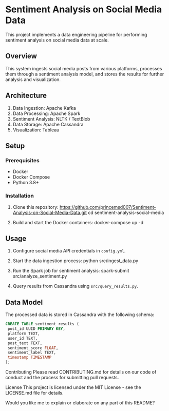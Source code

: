# Sentiment Analysis on Social Media Data

This project implements a data engineering pipeline for performing sentiment analysis on social media data at scale.

## Overview

This system ingests social media posts from various platforms, processes them through a sentiment analysis model, and stores the results for further analysis and visualization.

## Architecture

1. Data Ingestion: Apache Kafka
2. Data Processing: Apache Spark
3. Sentiment Analysis: NLTK / TextBlob
4. Data Storage: Apache Cassandra
5. Visualization: Tableau

## Setup

### Prerequisites

- Docker
- Docker Compose
- Python 3.8+

### Installation

1. Clone this repository: https://github.com/princemsd007/Sentiment-Analysis-on-Social-Media-Data.git
  cd sentiment-analysis-social-media

2. Build and start the Docker containers: docker-compose up -d

## Usage

1. Configure social media API credentials in `config.yml`.
2. Start the data ingestion process: python src/ingest_data.py

3. Run the Spark job for sentiment analysis: spark-submit src/analyze_sentiment.py


4. Query results from Cassandra using `src/query_results.py`.

## Data Model

The processed data is stored in Cassandra with the following schema:

```sql
CREATE TABLE sentiment_results (
 post_id UUID PRIMARY KEY,
 platform TEXT,
 user_id TEXT,
 post_text TEXT,
 sentiment_score FLOAT,
 sentiment_label TEXT,
 timestamp TIMESTAMP
);
```
Contributing
Please read CONTRIBUTING.md for details on our code of conduct and the process for submitting pull requests.

License
This project is licensed under the MIT License - see the LICENSE.md file for details.


Would you like me to explain or elaborate on any part of this README?
